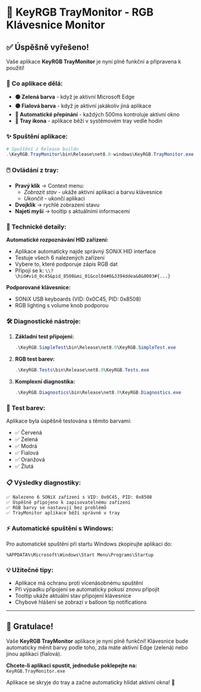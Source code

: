 # 🚀 KeyRGB TrayMonitor - RGB Klávesnice Monitor

## ✅ Úspěšně vyřešeno!

Vaše aplikace **KeyRGB TrayMonitor** je nyní plně funkční a připravena k použití! 

### 🎯 Co aplikace dělá:

- **🟢 Zelená barva** - když je aktivní Microsoft Edge
- **🟣 Fialová barva** - když je aktivní jakákoliv jiná aplikace
- **🔄 Automatické přepínání** - každých 500ms kontroluje aktivní okno
- **📱 Tray ikona** - aplikace běží v systémovém tray vedle hodin

### ✨ Spuštění aplikace:

```powershell
# Spuštění z Release buildu
.\KeyRGB.TrayMonitor\bin\Release\net8.0-windows\KeyRGB.TrayMonitor.exe
```

### 🖱️ Ovládání z tray:

- **Pravý klik** → Context menu:
  - *Zobrazit stav* - ukáže aktivní aplikaci a barvu klávesnice
  - *Ukončit* - ukončí aplikaci
- **Dvojklik** → rychlé zobrazení stavu
- **Najetí myší** → tooltip s aktuálními informacemi

### 🔧 Technické detaily:

**Automatické rozpoznávání HID zařízení:**
- Aplikace automaticky najde správný SONiX HID interface
- Testuje všech 6 nalezených zařízení
- Vybere to, které podporuje zápis RGB dat
- Připojí se k: `\\?\hid#vid_0c45&pid_8508&mi_01&col04#8&3394ddea&0&0003#{...}`

**Podporované klávesnice:**
- SONiX USB keyboards (VID: 0x0C45, PID: 0x8508)
- RGB lighting s volume knob podporou

### 🛠️ Diagnostické nástroje:

1. **Základní test připojení:**
   ```powershell
   .\KeyRGB.SimpleTest\bin\Release\net8.0\KeyRGB.SimpleTest.exe
   ```

2. **RGB test barev:**
   ```powershell
   .\KeyRGB.Tests\bin\Release\net8.0\KeyRGB.Tests.exe
   ```

3. **Komplexní diagnostika:**
   ```powershell
   .\KeyRGB.Diagnostics\bin\Release\net8.0\KeyRGB.Diagnostics.exe
   ```

### 🎨 Test barev:

Aplikace byla úspěšně testována s těmito barvami:
- ✅ Červená
- ✅ Zelená  
- ✅ Modrá
- ✅ Fialová
- ✅ Oranžová
- ✅ Žlutá

### 📋 Výsledky diagnostiky:

```
✅ Nalezeno 6 SONiX zařízení s VID: 0x0C45, PID: 0x8508
✅ Úspěšně připojeno k zapisovatelnému zařízení
✅ RGB barvy se nastavují bez problémů
✅ TrayMonitor aplikace běží správně v tray
```

### ⚡ Automatické spuštění s Windows:

Pro automatické spuštění při startu Windows zkopírujte aplikaci do:
```
%APPDATA%\Microsoft\Windows\Start Menu\Programs\Startup
```

### 💡 Užitečné tipy:

- Aplikace má ochranu proti vícenásobnému spuštění
- Při výpadku připojení se automaticky pokusí znovu připojit
- Tooltip ukáže aktuální stav připojení klávesnice
- Chybové hlášení se zobrazí v balloon tip notifications

---

## 🎉 Gratulace!

Vaše **KeyRGB TrayMonitor** aplikace je nyní plně funkční! Klávesnice bude automaticky měnit barvy podle toho, zda máte aktivní Edge (zelená) nebo jinou aplikaci (fialová).

**Chcete-li aplikaci spustit, jednoduše poklepejte na:**
`KeyRGB.TrayMonitor.exe`

Aplikace se skryje do tray a začne automaticky hlídat aktivní okna! 🚀